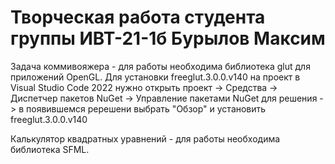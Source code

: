 # Творческая работа студента группы ИВТ-21-1б Бурылов Максим

Задача коммивояжера - для работы необходима библиотека glut для приложений OpenGL. Для установки freeglut.3.0.0.v140 на проект в Visual Studio Code 2022 нужно открыть проект -> Средства -> Диспетчер пакетов NuGet -> Управление пакетами NuGet для решения -> в появившемся ререшени выбрать "Обзор" и установить freeglut.3.0.0.v140

Калькулятор квадратных уравнений - для работы необходима библиотека SFML. 
